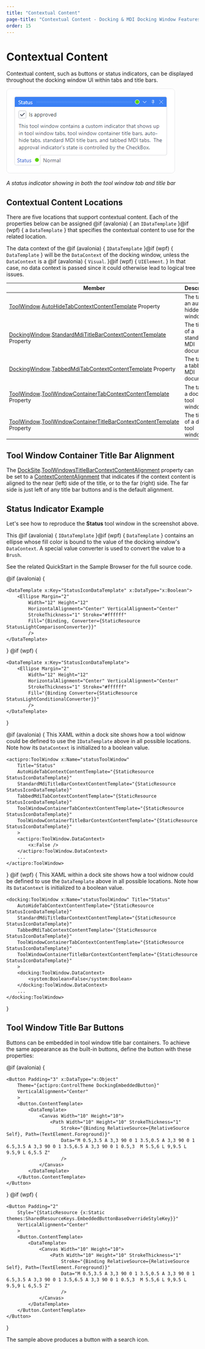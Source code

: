 ```yaml
---
title: "Contextual Content"
page-title: "Contextual Content - Docking & MDI Docking Window Features"
order: 15
---
```

# Contextual Content

Contextual content, such as buttons or status indicators, can be displayed throughout the docking window UI within tabs and title bars.

![Screenshot](../images/contextual-content.png)

*A status indicator showing in both the tool window tab and title bar*

## Contextual Content Locations

There are five locations that support contextual content.  Each of the properties below can be assigned @if (avalonia) { an `IDataTemplate` }@if (wpf) { a `DataTemplate` } that specifies the contextual content to use for the related location.

The data context of the @if (avalonia) { `IDataTemplate` }@if (wpf) { `DataTemplate` } will be the `DataContext` of the docking window, unless the `DataContext` is a @if (avalonia) { `Visual`. }@if (wpf) { `UIElement`. }  In that case, no data context is passed since it could otherwise lead to logical tree issues.

<table>
<thead>

<tr>
<th>Member</th>
<th>Description</th>
</tr>

</thead>
<tbody>

<tr>
<td>

[ToolWindow](xref:@ActiproUIRoot.Controls.Docking.ToolWindow).[AutoHideTabContextContentTemplate](xref:@ActiproUIRoot.Controls.Docking.ToolWindow.AutoHideTabContextContentTemplate) Property

</td>
<td>The tab of an auto-hidden tool window.</td>
</tr>

<tr>
<td>

[DockingWindow](xref:@ActiproUIRoot.Controls.Docking.DockingWindow).[StandardMdiTitleBarContextContentTemplate](xref:@ActiproUIRoot.Controls.Docking.DockingWindow.StandardMdiTitleBarContextContentTemplate) Property

</td>
<td>The title bar of a standard MDI document.</td>
</tr>

<tr>
<td>

[DockingWindow](xref:@ActiproUIRoot.Controls.Docking.DockingWindow).[TabbedMdiTabContextContentTemplate](xref:@ActiproUIRoot.Controls.Docking.DockingWindow.TabbedMdiTabContextContentTemplate) Property

</td>
<td>The tab of a tabbed MDI document.</td>
</tr>

<tr>
<td>

[ToolWindow](xref:@ActiproUIRoot.Controls.Docking.ToolWindow).[ToolWindowContainerTabContextContentTemplate](xref:@ActiproUIRoot.Controls.Docking.ToolWindow.ToolWindowContainerTabContextContentTemplate) Property

</td>
<td>The tab of a docked tool window.</td>
</tr>

<tr>
<td>

[ToolWindow](xref:@ActiproUIRoot.Controls.Docking.ToolWindow).[ToolWindowContainerTitleBarContextContentTemplate](xref:@ActiproUIRoot.Controls.Docking.ToolWindow.ToolWindowContainerTitleBarContextContentTemplate) Property

</td>
<td>The title bar of a docked tool window.</td>
</tr>

</tbody>
</table>

## Tool Window Container Title Bar Alignment

The [DockSite](xref:@ActiproUIRoot.Controls.Docking.DockSite).[ToolWindowsTitleBarContextContentAlignment](xref:@ActiproUIRoot.Controls.Docking.DockSite.ToolWindowsTitleBarContextContentAlignment) property can be set to a [ContextContentAlignment](xref:@ActiproUIRoot.Controls.Docking.ContextContentAlignment) that indicates if the context content is aligned to the near (left) side of the title, or to the far (right) side.  The far side is just left of any title bar buttons and is the default alignment.

## Status Indicator Example

Let's see how to reproduce the **Status** tool window in the screenshot above.

This @if (avalonia) { `IDataTemplate` }@if (wpf) { `DataTemplate` } contains an ellipse whose fill color is bound to the value of the docking window's `DataContext`.  A special value converter is used to convert the value to a `Brush`.

See the related QuickStart in the Sample Browser for the full source code.

@if (avalonia) {
```xaml
<DataTemplate x:Key="StatusIconDataTemplate" x:DataType="x:Boolean">
	<Ellipse Margin="2"
		Width="12" Height="12"
		HorizontalAlignment="Center" VerticalAlignment="Center"
		StrokeThickness="1" Stroke="#ffffff"
		Fill="{Binding, Converter={StaticResource StatusLightComparisonConverter}}"
		/>
</DataTemplate>
```
}
@if (wpf) {
```xaml
<DataTemplate x:Key="StatusIconDataTemplate">
	<Ellipse Margin="2"
		Width="12" Height="12"
		HorizontalAlignment="Center" VerticalAlignment="Center"
		StrokeThickness="1" Stroke="#ffffff"
		Fill="{Binding Converter={StaticResource StatusLightConditionalConverter}}"
		/>
</DataTemplate>
```
}

@if (avalonia) {
This XAML within a dock site shows how a tool widnow could be defined to use the `IDataTemplate` above in all possible locations.  Note how its `DataContext` is initialized to a boolean value.

```xaml
<actipro:ToolWindow x:Name="statusToolWindow"
	Title="Status"
	AutoHideTabContextContentTemplate="{StaticResource StatusIconDataTemplate}"
	StandardMdiTitleBarContextContentTemplate="{StaticResource StatusIconDataTemplate}"
	TabbedMdiTabContextContentTemplate="{StaticResource StatusIconDataTemplate}"
	ToolWindowContainerTabContextContentTemplate="{StaticResource StatusIconDataTemplate}"
	ToolWindowContainerTitleBarContextContentTemplate="{StaticResource StatusIconDataTemplate}"
	>
	<actipro:ToolWindow.DataContext>
		<x:False />
	</actipro:ToolWindow.DataContext>
	...
</actipro:ToolWindow>
```
}
@if (wpf) {
This XAML within a dock site shows how a tool widnow could be defined to use the `DataTemplate` above in all possible locations.  Note how its `DataContext` is initialized to a boolean value.

```xaml
<docking:ToolWindow x:Name="statusToolWindow" Title="Status"
	AutoHideTabContextContentTemplate="{StaticResource StatusIconDataTemplate}"
	StandardMdiTitleBarContextContentTemplate="{StaticResource StatusIconDataTemplate}"
	TabbedMdiTabContextContentTemplate="{StaticResource StatusIconDataTemplate}"
	ToolWindowContainerTabContextContentTemplate="{StaticResource StatusIconDataTemplate}"
	ToolWindowContainerTitleBarContextContentTemplate="{StaticResource StatusIconDataTemplate}"
	>
	<docking:ToolWindow.DataContext>
		<system:Boolean>False</system:Boolean>
	</docking:ToolWindow.DataContext>
	...
</docking:ToolWindow>
```
}

## Tool Window Title Bar Buttons

Buttons can be embedded in tool window title bar containers.  To achieve the same appearance as the built-in buttons, define the button with these properties:

@if (avalonia) {
```xaml
<Button Padding="3" x:DataType="x:Object"
	Theme="{actipro:ControlTheme DockingEmbeddedButton}"
	VerticalAlignment="Center"
	>
	<Button.ContentTemplate>
		<DataTemplate>
			<Canvas Width="10" Height="10">
				<Path Width="10" Height="10" StrokeThickness="1"
					Stroke="{Binding RelativeSource={RelativeSource Self}, Path=(TextElement.Foreground)}"
					Data="M 0.5,3.5 A 3,3 90 0 1 3.5,0.5 A 3,3 90 0 1 6.5,3.5 A 3,3 90 0 1 3.5,6.5 A 3,3 90 0 1 0.5,3  M 5.5,6 L 9,9.5 L 9.5,9 L 6,5.5 Z"
					/>
			</Canvas>
		</DataTemplate>
	</Button.ContentTemplate>
</Button>
```
}
@if (wpf) {
```xaml
<Button Padding="2"
	Style="{StaticResource {x:Static themes:SharedResourceKeys.EmbeddedButtonBaseOverrideStyleKey}}"
	VerticalAlignment="Center"
	>
	<Button.ContentTemplate>
		<DataTemplate>
			<Canvas Width="10" Height="10">
				<Path Width="10" Height="10" StrokeThickness="1"
					Stroke="{Binding RelativeSource={RelativeSource Self}, Path=(TextElement.Foreground)}"
					Data="M 0.5,3.5 A 3,3 90 0 1 3.5,0.5 A 3,3 90 0 1 6.5,3.5 A 3,3 90 0 1 3.5,6.5 A 3,3 90 0 1 0.5,3  M 5.5,6 L 9,9.5 L 9.5,9 L 6,5.5 Z"
					/>
			</Canvas>
		</DataTemplate>
	</Button.ContentTemplate>
</Button>
```
}

The sample above produces a button with a search icon.
